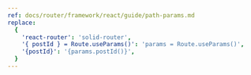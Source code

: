 ```yaml
---
ref: docs/router/framework/react/guide/path-params.md
replace:
  {
    'react-router': 'solid-router',
    '{ postId } = Route.useParams()': 'params = Route.useParams()',
    '{postId}': '{params.postId()}',
  }
---
```

